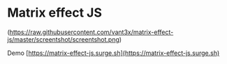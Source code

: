 # Matrix effect JS

(https://raw.githubusercontent.com/vant3x/matrix-effect-js/master/screentshot/screentshot.png)

Demo [https://matrix-effect-js.surge.sh](https://matrix-effect-js.surge.sh)